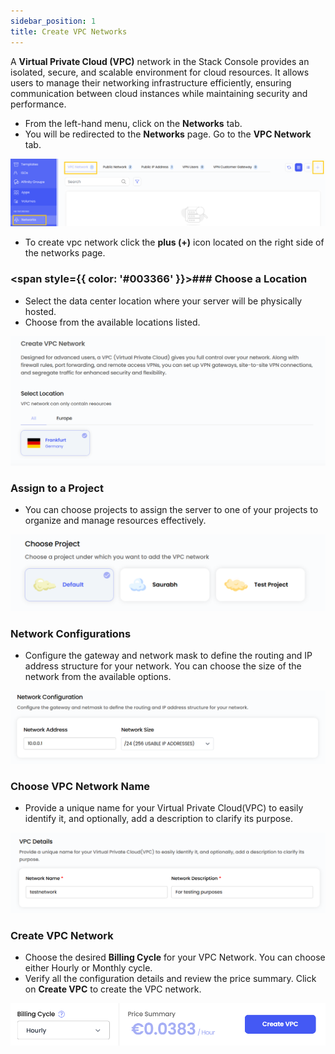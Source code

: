 ```yaml
---
sidebar_position: 1
title: Create VPC Networks
---
```


A **Virtual Private Cloud (VPC)** network in the Stack Console provides an isolated, secure, and scalable environment for cloud resources. It allows users to manage their networking infrastructure efficiently, ensuring communication between cloud instances while maintaining security and performance.

- From the left-hand menu, click on the **Networks** tab.
- You will be redirected to the **Networks** page. Go to the **VPC Network** tab.

![alt text](images/vpc_networks_1.png)

- To create vpc network click the **plus (+)** icon located on the right side of the networks page.

### <span style={{ color: '#003366' }}>### Choose a Location</span>

- Select the data center location where your server will be physically hosted.
- Choose from the available locations listed.

![alt text](images/vpc_networks_2.png)

### Assign to a Project

- You can choose projects to assign the server to one of your projects to organize and manage resources effectively.

![alt text](images/vpc_networks_3.png)

### Network Configurations

- Configure the gateway and network mask to define the routing and IP address structure for your network. You can choose the size of the network from the available options.

![alt text](images/vpc_networks_4.png)


### Choose VPC Network Name

- Provide a unique name for your Virtual Private Cloud(VPC) to easily identify it, and optionally, add a description to clarify its purpose.

![alt text](images/vpc_networks_5.png)

### Create VPC Network

- Choose the desired **Billing Cycle** for your VPC Network. You can choose either Hourly or Monthly cycle.
- Verify all the configuration details and review the price summary. Click on **Create VPC** to create the VPC network.    

![alt text](images/vpc_networks_6.png)

